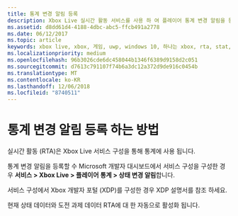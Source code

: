 ```yaml
---
title: 통계 변경 알림 등록
description: Xbox Live 실시간 활동 서비스를 사용 하 여 플레이어 통계 변경 알림을 등록 하는 방법을 알아봅니다.
ms.assetid: d8dd61d4-4188-4dbc-abc5-ffcb491a2778
ms.date: 06/12/2017
ms.topic: article
keywords: xbox live, xbox, 게임, uwp, windows 10, 하나는 xbox, rta, stat, 알림
ms.localizationpriority: medium
ms.openlocfilehash: 96b3026cde6dc458044b1346f6389d9158d2c051
ms.sourcegitcommit: d7613c791107f74b6a3dc12a372d9de916c0454b
ms.translationtype: MT
ms.contentlocale: ko-KR
ms.lasthandoff: 12/06/2018
ms.locfileid: "8740511"
---
```

# <a name="how-to-register-for-stat-change-notifications"></a>통계 변경 알림 등록 하는 방법

실시간 활동 (RTA)은 Xbox Live 서비스 구성을 통해 통계에 사용 됩니다.

통계 변경 알림을 등록할 수 Microsoft 개발자 대시보드에서 서비스 구성을 구성한 경우 **서비스 > Xbox Live > 플레이어 통계 > 상태 변경 알림**합니다.

 서비스 구성에서 Xbox 개발자 포털 (XDP)를 구성한 경우 XDP 설명서를 참조 하세요.

 현재 상태 데이터와 도전 과제 데이터 RTA에 대 한 자동으로 활성화 됩니다.
